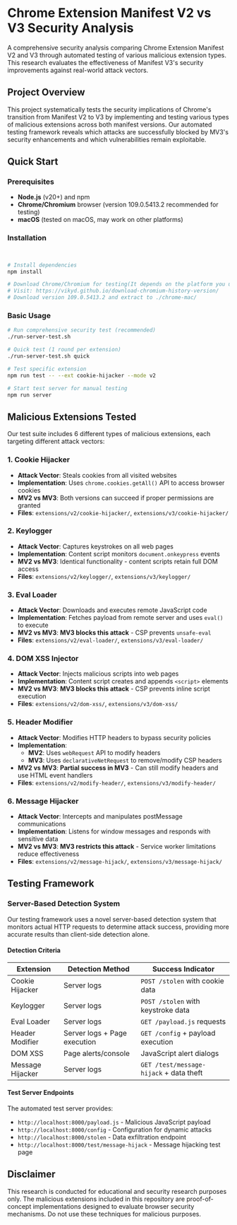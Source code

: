 # Chrome Extension Manifest V2 vs V3 Security Analysis

A comprehensive security analysis comparing Chrome Extension Manifest V2 and V3 through automated testing of various malicious extension types. This research evaluates the effectiveness of Manifest V3's security improvements against real-world attack vectors.

##  Project Overview

This project systematically tests the security implications of Chrome's transition from Manifest V2 to V3 by implementing and testing various types of malicious extensions across both manifest versions. Our automated testing framework reveals which attacks are successfully blocked by MV3's security enhancements and which vulnerabilities remain exploitable.

## Quick Start

### Prerequisites

- **Node.js** (v20+) and npm
- **Chrome/Chromium** browser (version 109.0.5413.2 recommended for testing)
- **macOS** (tested on macOS, may work on other platforms)

### Installation

```bash


# Install dependencies
npm install

# Download Chrome/Chromium for testing(It depends on the platform you use)
# Visit: https://vikyd.github.io/download-chromium-history-version/
# Download version 109.0.5413.2 and extract to ./chrome-mac/
```

### Basic Usage

```bash
# Run comprehensive security test (recommended)
./run-server-test.sh

# Quick test (1 round per extension)
./run-server-test.sh quick

# Test specific extension
npm run test -- --ext cookie-hijacker --mode v2

# Start test server for manual testing
npm run server
```

##  Malicious Extensions Tested

Our test suite includes 6 different types of malicious extensions, each targeting different attack vectors:

### 1. **Cookie Hijacker** 
- **Attack Vector**: Steals cookies from all visited websites
- **Implementation**: Uses `chrome.cookies.getAll()` API to access browser cookies
- **MV2 vs MV3**: Both versions can succeed if proper permissions are granted
- **Files**: `extensions/v2/cookie-hijacker/`, `extensions/v3/cookie-hijacker/`

### 2. **Keylogger** ️
- **Attack Vector**: Captures keystrokes on all web pages
- **Implementation**: Content script monitors `document.onkeypress` events
- **MV2 vs MV3**: Identical functionality - content scripts retain full DOM access
- **Files**: `extensions/v2/keylogger/`, `extensions/v3/keylogger/`

### 3. **Eval Loader** 
- **Attack Vector**: Downloads and executes remote JavaScript code
- **Implementation**: Fetches payload from remote server and uses `eval()` to execute
- **MV2 vs MV3**: **MV3 blocks this attack** - CSP prevents `unsafe-eval`
- **Files**: `extensions/v2/eval-loader/`, `extensions/v3/eval-loader/`

### 4. **DOM XSS Injector** 
- **Attack Vector**: Injects malicious scripts into web pages
- **Implementation**: Content script creates and appends `<script>` elements
- **MV2 vs MV3**: **MV3 blocks this attack** - CSP prevents inline script execution
- **Files**: `extensions/v2/dom-xss/`, `extensions/v3/dom-xss/`

### 5. **Header Modifier** 
- **Attack Vector**: Modifies HTTP headers to bypass security policies
- **Implementation**: 
  - **MV2**: Uses `webRequest` API to modify headers
  - **MV3**: Uses `declarativeNetRequest` to remove/modify CSP headers
- **MV2 vs MV3**: **Partial success in MV3** - Can still modify headers and use HTML event handlers
- **Files**: `extensions/v2/modify-header/`, `extensions/v3/modify-header/`

### 6. **Message Hijacker** 
- **Attack Vector**: Intercepts and manipulates postMessage communications
- **Implementation**: Listens for window messages and responds with sensitive data
- **MV2 vs MV3**: **MV3 restricts this attack** - Service worker limitations reduce effectiveness
- **Files**: `extensions/v2/message-hijack/`, `extensions/v3/message-hijack/`

##  Testing Framework

### Server-Based Detection System

Our testing framework uses a novel server-based detection system that monitors actual HTTP requests to determine attack success, providing more accurate results than client-side detection alone.

#### Detection Criteria

| Extension | Detection Method | Success Indicator |
|-----------|------------------|-------------------|
| Cookie Hijacker | Server logs | `POST /stolen` with cookie data |
| Keylogger | Server logs | `POST /stolen` with keystroke data |
| Eval Loader | Server logs | `GET /payload.js` requests |
| Header Modifier | Server logs + Page execution | `GET /config` + payload execution |
| DOM XSS | Page alerts/console | JavaScript alert dialogs |
| Message Hijacker | Server logs | `GET /test/message-hijack` + data theft |

#### Test Server Endpoints

The automated test server provides:
- `http://localhost:8000/payload.js` - Malicious JavaScript payload
- `http://localhost:8000/config` - Configuration for dynamic attacks
- `http://localhost:8000/stolen` - Data exfiltration endpoint
- `http://localhost:8000/test/message-hijack` - Message hijacking test page



##  Disclaimer

This research is conducted for educational and security research purposes only. The malicious extensions included in this repository are proof-of-concept implementations designed to evaluate browser security mechanisms. Do not use these techniques for malicious purposes.

